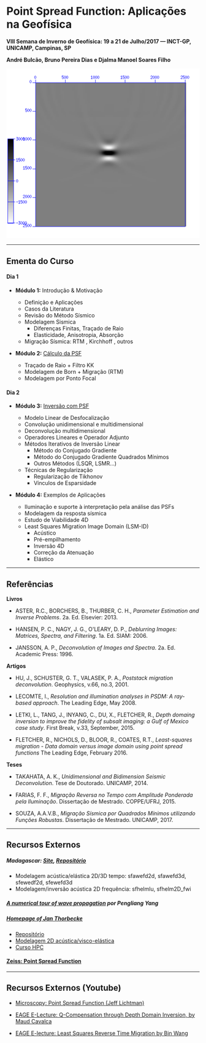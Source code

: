 Point Spread Function: Aplicações na Geofísica
================================================
**VIII Semana de Inverno de Geofísica: 19 a 21 de Julho/2017 — INCT-GP, UNICAMP, Campinas, SP**

**André Bulcão, Bruno Pereira Dias e Djalma Manoel Soares Filho**

![Point Spread Function](figures/psf.png)

---------------------------------

Ementa do Curso
---------------

#### Dia 1

- **Módulo 1:** Introdução & Motivação
  - Definição e Aplicações
  - Casos da Literatura
  - Revisão do Método Sísmico
  - Modelagem Sismica
    - Diferenças Finitas, Traçado de Raio
    - Elasticidade, Anisotropia, Absorção
  - Migração Sísmica: RTM , Kirchhoff , outros


- **Módulo 2:** [Cálculo da PSF](psf/m8r)
   - Traçado de Raio + Filtro KK
   - Modelagem de Born + Migração (RTM)
   - Modelagem por Ponto Focal

#### Dia 2

- **Módulo 3:** [Inversão com PSF](psf/octave)
  - Modelo Linear de Desfocalização
  - Convolução unidimensional e multidimensional
  - Deconvolução multidimensional
  - Operadores Lineares e Operador Adjunto
  - Métodos Iterativos de Inversão Linear
    - Método do Conjugado Gradiente
    - Método do Conjugado Gradiente Quadrados Mínimos
    - Outros Métodos (LSQR, LSMR...)
  - Técnicas de Regularização
    - Regularização de Tikhonov
    - Vínculos de Esparsidade


- **Módulo 4:** Exemplos de Aplicações
  - Iluminação e suporte à interpretação pela análise das PSFs
  - Modelagem da resposta sísmica
  - Estudo de Viabilidade 4D
  - Least Squares Migration Image Domain (LSM-ID)
    - Acústico
    - Pré-empilhamento
    - Inversão 4D
    - Correção da Atenuação
    - Elástico


---------------------------------

Referências
-----------

**Livros**

* ASTER, R.C., BORCHERS, B., THURBER, C. H., *Parameter Estimation and Inverse Problems*. 2a. Ed. Elsevier: 2013.

* HANSEN, P. C., NAGY, J. G., O'LEARY, D. P., *Deblurring Images: Matrices, Spectra, and Filtering*. 1a. Ed. SIAM: 2006.

* JANSSON, A. P., *Deconvolution of Images and Spectra*. 2a. Ed. Academic Press: 1996.

**Artigos**

* HU, J., SCHUSTER, G. T., VALASEK, P. A., *Poststack migration deconvolution*. Geophysics, v.66, no.3, 2001.

* LECOMTE, I., *Resolution and illumination analyses in PSDM: A ray-based approach*. The Leading Edge, May 2008.

* LETKI, L., TANG, J., INYANG, C., DU, X., FLETCHER, R., *Depth domaing inversion to improve the fidelity of subsalt imaging: a Gulf of Mexico case study*. First Break, v.33, September, 2015.

* FLETCHER, R., NICHOLS, D., BLOOR, R., COATES, R.T., *Least-squares migration - Data domain versus image domain using point spread functions* The Leading Edge, February 2016.

**Teses**

* TAKAHATA, A. K., *Unidimensional and Bidimension Seismic Deconvolution*. Tese de Doutorado. UNICAMP, 2014.

* FARIAS, F. F., *Migração Reversa no Tempo com Amplitude Ponderada pela Iluminação*. Dissertação de Mestrado. COPPE/UFRJ, 2015.

* SOUZA, A.A.V.B., *Migração Sísmica por Quadrados Mínimos utilizando Funções Robustas*. Dissertação de Mestrado. UNICAMP, 2017.

---------------------------------

Recursos Externos
-----------------

##### Madagascar: [Site](http://ahay.org/wiki/Main_Page/), [Repositório](https://github.com/ahay/)

- Modelagem acústica/elástica 2D/3D tempo: sfawefd2d, sfawefd3d, sfewedf2d, sfewefd3d
- Modelagem/inversão acústica 2D frequência: sfhelmlu, sfhelm2D_fwi

##### [A numerical tour of wave propagation](http://www.reproducibility.org/RSF/book/xjtu/primer/paper_html/) por Pengliang Yang


##### [Homepage of Jan Thorbecke](https://janth.home.xs4all.nl/)

- [Repositório](https://github.com/JanThorbecke/OpenSource)
- [Modelagem 2D acústica/visco-elástica](https://janth.home.xs4all.nl/Software/Software.html)
- [Curso HPC](https://janth.home.xs4all.nl/HPCourse/index.html)

#### [Zeiss: Point Spread Function](https://www.zeiss.com/microscopy/us/solutions/reference/basic-microscopy/the-point-spread-function.html)

---------------------------------

Recursos Externos (Youtube)
--------------------------

- [Microscopy: Point Spread Function (Jeff Lichtman)](https://www.youtube.com/watch?v=JQy94K94nL0)

- [EAGE E-Lecture: Q-Compensation through Depth Domain Inversion, by Maud Cavalca](https://www.youtube.com/watch?v=UD0GKXnj2YA)

- [EAGE E-lecture: Least Squares Reverse Time Migration by Bin Wang](https://www.youtube.com/watch?v=PZEHGpiZJAY)
